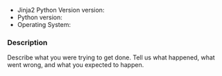 * Jinja2 Python Version version:
* Python version:
* Operating System:

### Description

Describe what you were trying to get done.
Tell us what happened, what went wrong, and what you expected to happen.
